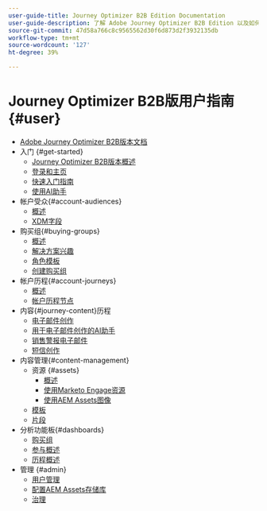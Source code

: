 ```yaml
---
user-guide-title: Journey Optimizer B2B Edition Documentation
user-guide-description: 了解 Adobe Journey Optimizer B2B Edition 以及如何使用它通过内置的生成式 AI 和行业领先的自动化来协调帐户和购买团体旅程。
source-git-commit: 47d58a766c8c9565562d30f6d873d2f3932135db
workflow-type: tm+mt
source-wordcount: '127'
ht-degree: 39%

---
```



# Journey Optimizer B2B版用户指南 {#user}

+ [Adobe Journey Optimizer B2B版本文档](guide-overview.md)
+ 入门 {#get-started}
   + [Journey Optimizer B2B版本概述](about-journey-optimizer-b2b-edition.md)
   + [登录和主页](home-page.md)
   + [快速入门指南](./start/get-started.md)
   + [使用AI助手](./start/ai-assistant.md)
+ 帐户受众{#account-audiences}
   + [概述](./audiences/account-audience-overview.md)
   + [XDM字段](./data/field-mapping.md)
+ 购买组{#buying-groups}
   + [概述](./buying-groups/buying-groups-overview.md)
   + [解决方案兴趣](./buying-groups/solution-interests.md)
   + [角色模板](./buying-groups/buying-groups-role-templates.md)
   + [创建购买组](./buying-groups/buying-groups-create.md)
+ 帐户历程{#account-journeys}
   + [概述](./journeys/journey-overview.md)
   + [帐户历程节点](./journeys/journey-nodes.md)
+ 内容{#journey-content}历程
   + [电子邮件创作](./content/email-authoring.md)
   + [用于电子邮件创作的AI助手](./content/ai-assistant-emails.md)
   + [销售警报电子邮件](./content/sales-alert-email.md)
   + [短信创作](./content/sms-authoring.md)
+ 内容管理{#content-management}
   + 资源 {#assets}
      + [概述](./content/assets-overview.md)
      + [使用Marketo Engage资源](./content/marketo-engage-design-studio.md)
      + [使用AEM Assets图像](./content/aem-assets.md)
   + [模板](./content/email-templates.md)
   + [片段](./content/fragments.md)
+ 分析功能板{#dashboards}
   + [购买组](./dashboards/buying-groups-dashboard.md)
   + [参与概述](./dashboards/engagement-dashboard.md)
   + [历程概述](./dashboards/journeys-dashboard.md)
+ 管理 {#admin}
   + [用户管理](./admin/user-management.md)
   + [配置AEM Assets存储库](./admin/configure-aem-repositories.md)
   + [治理](./admin/governance.md)
